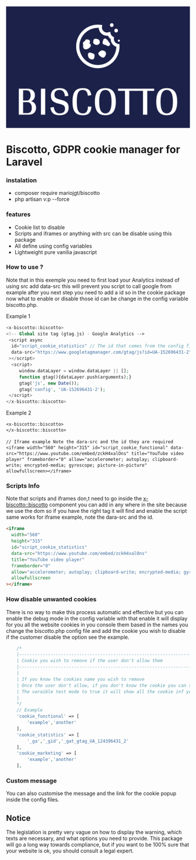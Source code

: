 ![image info](https://raw.githubusercontent.com/mariojgt/biscotto/main/Publish/Image/Biscotto.png)

# Biscotto, GDPR cookie manager for Laravel

### instalation

- composer require mariojgt/biscotto
- php artisan v:p --force

### features

- Cookie list to disable
- Scripts and iframes or anything with src can be disable using this package
- All define using config variables
- Lightweight pure vanilia javascript

### How to use ?

Note that in this exemple you need to first load your Analytics instead of using src add data-src this will prevent you script to call google from example after you next step you need to add a id so in the cookie package now what to enable or disable those id can be change in the config variable biscotto.php.

Example 1

```php
<x-biscotto::biscotto>
<!-- Global site tag (gtag.js) - Google Analytics -->
 <script async
  id="script_cookie_statistics" // The id that comes from the config file
  data-src="https://www.googletagmanager.com/gtag/js?id=UA-152696431-2"
 ></script>
  <script>
     window.dataLayer = window.dataLayer || [];
     function gtag(){dataLayer.push(arguments);}
     gtag('js', new Date());
     gtag('config', 'UA-152696431-2');
 </script>
</x-biscotto::biscotto>
```

Example 2

```
<x-biscotto::biscotto>
</x-biscotto::biscotto>

// Iframe example Note the dara-src and the id they are required
<iframe width="560" height="315" id="script_cookie_functional" data-src="https://www.youtube.com/embed/zckH4xalOns" title="YouTube video player" frameborder="0" allow="accelerometer; autoplay; clipboard-write; encrypted-media; gyroscope; picture-in-picture" allowfullscreen></iframe>
```

### Scripts Info

Note that scripts and iframes don,t need to go inside the <x-biscotto::biscotto> component you can add in any where in the site because we use the dom so if you have the right tag it will find and enable the script same works for iframe example, note the dara-src and the id.

```html
<iframe
  width="560"
  height="315"
  id="script_cookie_statistics"
  data-src="https://www.youtube.com/embed/zckH4xalOns"
  title="YouTube video player"
  frameborder="0"
  allow="accelerometer; autoplay; clipboard-write; encrypted-media; gyroscope; picture-in-picture"
  allowfullscreen
></iframe>
```

### How disable unwanted cookies

There is no way to make this process automatic and effective but you can enable the debug mode in the config variable with that enable it will display for you all the website cookies in you console them based in the names you change the biscotto.php config file and add the cookie you wish to disable if the customer disable the option see the example.

```php
    /*
    |--------------------------------------------------------------------------
    | Cookie you wish to remove if the user don't allow them
    |--------------------------------------------------------------------------
    |
    | If you know the cookies name you wish to remove
    | Once the user don't allow, if you don't know the cookie you can setup
    | The varaible test mode to true it will show all the cookie inf you browser
    |
    */
    // Example
    'cookie_functional' => [
		'example','another'
    ],
    'cookie_statistics' => [
        '_ga','_gid','_gat_gtag_UA_124396431_2'
    ],
    'cookie_marketing' => [
		'example','another'
    ],
```

### Custom message

You can also customise the message and the link for the cookie popup inside the config files.

## Notice

The legislation is pretty very vague on how to display the warning, which texts are necessary, and what options you need to provide. This package will go a long way towards compliance, but if you want to be 100% sure that your website is ok, you should consult a legal expert.
